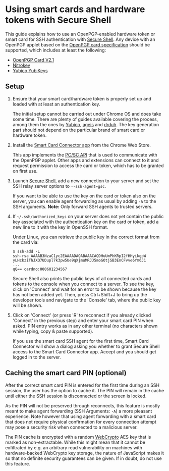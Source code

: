 # Using smart cards and hardware tokens with Secure Shell

This guide explains how to use an OpenPGP-enabled hardware token or smart card
for SSH authentication with [Secure Shell]. Any device with an OpenPGP applet
based on the [OpenPGP card specification] should be supported, which includes
at least the following:

* [OpenPGP Card V2.1](https://g10code.com/p-card.html)
* [Nitrokey](https://www.nitrokey.com/)
* [Yubico YubiKeys](https://www.yubico.com/products/yubikey-hardware/)

## Setup

1. Ensure that your smart card/hardware token is properly set up and loaded
   with at least an authentication key.

   The initial setup cannot be carried out under Chrome OS and does take some
   time. There are plenty of guides available covering the process, among
   them the ones by
   [Yubico](https://www.yubico.com/support/knowledge-base/categories/articles/use-yubikey-openpgp/),
   [ageis](https://gist.github.com/ageis/14adc308087859e199912b4c79c4aaa4) and
   [drduh](https://github.com/drduh/YubiKey-Guide). The key generation part
   should not depend on the particular brand of smart card or hardware token.

2. Install the [Smart Card Connector app] from the Chrome Web Store.

   This app implements the [PC/SC API] that is used to communicate with the
   OpenPGP applet. Other apps and extensions can connect to it and request
   permission to access the card or token, which has to be granted on first use.

3. Launch [Secure Shell], add a new connection to your server and set the SSH
   relay server options to `--ssh-agent=gsc`.

   If you want to be able to use the key on the card or token also on the
   server, you can enable agent forwarding as usual by adding `-A` to the SSH
   arguments. **Note:** Only forward SSH agents to trusted servers.

4. If `~/.ssh/authorized_keys` on your server does not yet contain the public
   key associated with the authentication key on the card or token, add a new
   line to it with the key in OpenSSH format.

   Under Linux, you can retrieve the public key in the correct format from the
   card via:
   ```console
   $ ssh-add -L
   ssh-rsa AAAAB3NzaC1yc2EAAAADAQABAAACAQDHuUmPhKRpI2fHHyikgpW
   yLHckziThJXQ7UDupl7k3pw5Ue9qXjmuMRJJ5moGOtjSB3EnCFvve6Ym6J1
   ...
   qQ== cardno:000601234567
   ```

   Secure Shell also prints the public keys of all connected cards and tokens
   to the console when you connect to a server. To see the key, click on
   'Connect' and wait for an error to be shown because the key has not been
   added yet. Then, press Ctrl+Shift+J to bring up the developer tools and
   navigate to the 'Console' tab, where the public key will be shown.

6. Click on 'Connect' (or press 'R' to reconnect if you already clicked
   'Connect' in the previous step) and enter your smart card PIN when asked.
   PIN entry works as in any other terminal (no characters shown while typing,
   copy & paste supported).

   If you use the smart card SSH agent for the first time, Smart Card Connector
   will show a dialog asking you whether to grant Secure Shell access to the
   Smart Card Connector app. Accept and you should get logged in to the server.

## Caching the smart card PIN (optional)

After the correct smart card PIN is entered for the first time during an SSH
session, the user has the option to cache it. The PIN will remain in the cache
until either the SSH session is disconnected or the screen is locked.

As the PIN will not be preserved through reconnects, this feature is mostly
meant to make agent forwarding (SSH Arguments: `-A`) a more pleasant experience.
Note however that using agent forwarding with a smart card that does not require
physical confirmation for every connection attempt may pose a security risk when
connected to a malicious server.

The PIN cache is encrypted with a random [WebCrypto] AES key that is marked as
non-extractable. While this might mean that it cannot be exfiltrated by e.g.
an arbitrary read vulnerability on machines with hardware-backed WebCrypto key
storage, the nature of JavaScript makes it so that no definite security
guarantees can be given. If in doubt, do not use this feature.

[OpenPGP card specification]: https://gnupg.org/ftp/specs/OpenPGP-smart-card-application-2.0.pdf
[PC/SC API]: https://en.wikipedia.org/wiki/PC/SC
[Secure Shell]: https://chrome.google.com/webstore/detail/pnhechapfaindjhompbnflcldabbghjo
[Smart Card Connector app]: https://chrome.google.com/webstore/detail/khpfeaanjngmcnplbdlpegiifgpfgdco
[Yubico]: https://www.yubico.com/support/knowledge-base/categories/articles/use-yubikey-openpgp/
[WebCrypto]: https://en.wikipedia.org/wiki/Web_cryptography_API
